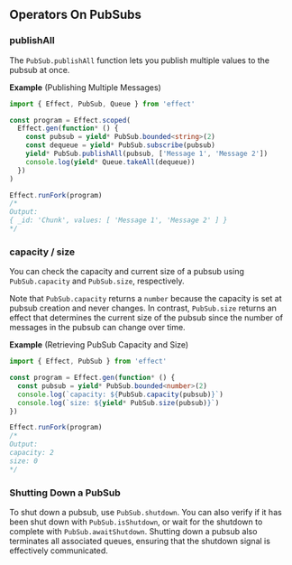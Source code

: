 ## Operators On PubSubs

### publishAll

The `PubSub.publishAll` function lets you publish multiple values to the pubsub at once.

**Example** (Publishing Multiple Messages)

```ts twoslash
import { Effect, PubSub, Queue } from 'effect'

const program = Effect.scoped(
  Effect.gen(function* () {
    const pubsub = yield* PubSub.bounded<string>(2)
    const dequeue = yield* PubSub.subscribe(pubsub)
    yield* PubSub.publishAll(pubsub, ['Message 1', 'Message 2'])
    console.log(yield* Queue.takeAll(dequeue))
  })
)

Effect.runFork(program)
/*
Output:
{ _id: 'Chunk', values: [ 'Message 1', 'Message 2' ] }
*/
```

### capacity / size

You can check the capacity and current size of a pubsub using `PubSub.capacity` and `PubSub.size`, respectively.

Note that `PubSub.capacity` returns a `number` because the capacity is set at pubsub creation and never changes.
In contrast, `PubSub.size` returns an effect that determines the current size of the pubsub since the number of messages in the pubsub can change over time.

**Example** (Retrieving PubSub Capacity and Size)

```ts twoslash
import { Effect, PubSub } from 'effect'

const program = Effect.gen(function* () {
  const pubsub = yield* PubSub.bounded<number>(2)
  console.log(`capacity: ${PubSub.capacity(pubsub)}`)
  console.log(`size: ${yield* PubSub.size(pubsub)}`)
})

Effect.runFork(program)
/*
Output:
capacity: 2
size: 0
*/
```

### Shutting Down a PubSub

To shut down a pubsub, use `PubSub.shutdown`. You can also verify if it has been shut down with `PubSub.isShutdown`, or wait for the shutdown to complete with `PubSub.awaitShutdown`. Shutting down a pubsub also terminates all associated queues, ensuring that the shutdown signal is effectively communicated.
